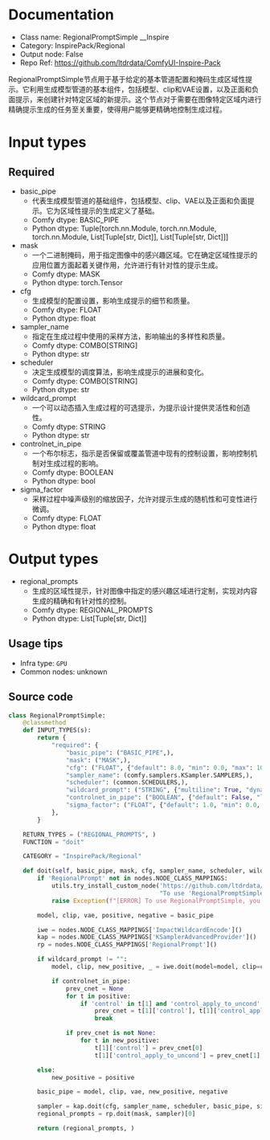 
# Documentation
- Class name: RegionalPromptSimple __Inspire
- Category: InspirePack/Regional
- Output node: False
- Repo Ref: https://github.com/ltdrdata/ComfyUI-Inspire-Pack

RegionalPromptSimple节点用于基于给定的基本管道配置和掩码生成区域性提示。它利用生成模型管道的基本组件，包括模型、clip和VAE设置，以及正面和负面提示，来创建针对特定区域的新提示。这个节点对于需要在图像特定区域内进行精确提示生成的任务至关重要，使得用户能够更精确地控制生成过程。

# Input types
## Required
- basic_pipe
    - 代表生成模型管道的基础组件，包括模型、clip、VAE以及正面和负面提示。它为区域性提示的生成定义了基础。
    - Comfy dtype: BASIC_PIPE
    - Python dtype: Tuple[torch.nn.Module, torch.nn.Module, torch.nn.Module, List[Tuple[str, Dict]], List[Tuple[str, Dict]]]
- mask
    - 一个二进制掩码，用于指定图像中的感兴趣区域。它在确定区域性提示的应用位置方面起着关键作用，允许进行有针对性的提示生成。
    - Comfy dtype: MASK
    - Python dtype: torch.Tensor
- cfg
    - 生成模型的配置设置，影响生成提示的细节和质量。
    - Comfy dtype: FLOAT
    - Python dtype: float
- sampler_name
    - 指定在生成过程中使用的采样方法，影响输出的多样性和质量。
    - Comfy dtype: COMBO[STRING]
    - Python dtype: str
- scheduler
    - 决定生成模型的调度算法，影响生成提示的进展和变化。
    - Comfy dtype: COMBO[STRING]
    - Python dtype: str
- wildcard_prompt
    - 一个可以动态插入生成过程的可选提示，为提示设计提供灵活性和创造性。
    - Comfy dtype: STRING
    - Python dtype: str
- controlnet_in_pipe
    - 一个布尔标志，指示是否保留或覆盖管道中现有的控制设置，影响控制机制对生成过程的影响。
    - Comfy dtype: BOOLEAN
    - Python dtype: bool
- sigma_factor
    - 采样过程中噪声级别的缩放因子，允许对提示生成的随机性和可变性进行微调。
    - Comfy dtype: FLOAT
    - Python dtype: float

# Output types
- regional_prompts
    - 生成的区域性提示，针对图像中指定的感兴趣区域进行定制，实现对内容生成的精确和有针对性的控制。
    - Comfy dtype: REGIONAL_PROMPTS
    - Python dtype: List[Tuple[str, Dict]]


## Usage tips
- Infra type: `GPU`
- Common nodes: unknown


## Source code
```python
class RegionalPromptSimple:
    @classmethod
    def INPUT_TYPES(s):
        return {
            "required": {
                "basic_pipe": ("BASIC_PIPE",),
                "mask": ("MASK",),
                "cfg": ("FLOAT", {"default": 8.0, "min": 0.0, "max": 100.0}),
                "sampler_name": (comfy.samplers.KSampler.SAMPLERS,),
                "scheduler": (common.SCHEDULERS,),
                "wildcard_prompt": ("STRING", {"multiline": True, "dynamicPrompts": False, "placeholder": "wildcard prompt"}),
                "controlnet_in_pipe": ("BOOLEAN", {"default": False, "label_on": "Keep", "label_off": "Override"}),
                "sigma_factor": ("FLOAT", {"default": 1.0, "min": 0.0, "max": 10.0, "step": 0.01}),
            },
        }

    RETURN_TYPES = ("REGIONAL_PROMPTS", )
    FUNCTION = "doit"

    CATEGORY = "InspirePack/Regional"

    def doit(self, basic_pipe, mask, cfg, sampler_name, scheduler, wildcard_prompt, controlnet_in_pipe=False, sigma_factor=1.0):
        if 'RegionalPrompt' not in nodes.NODE_CLASS_MAPPINGS:
            utils.try_install_custom_node('https://github.com/ltdrdata/ComfyUI-Impact-Pack',
                                          "To use 'RegionalPromptSimple' node, 'Impact Pack' extension is required.")
            raise Exception(f"[ERROR] To use RegionalPromptSimple, you need to install 'ComfyUI-Impact-Pack'")

        model, clip, vae, positive, negative = basic_pipe

        iwe = nodes.NODE_CLASS_MAPPINGS['ImpactWildcardEncode']()
        kap = nodes.NODE_CLASS_MAPPINGS['KSamplerAdvancedProvider']()
        rp = nodes.NODE_CLASS_MAPPINGS['RegionalPrompt']()

        if wildcard_prompt != "":
            model, clip, new_positive, _ = iwe.doit(model=model, clip=clip, populated_text=wildcard_prompt)

            if controlnet_in_pipe:
                prev_cnet = None
                for t in positive:
                    if 'control' in t[1] and 'control_apply_to_uncond' in t[1]:
                        prev_cnet = t[1]['control'], t[1]['control_apply_to_uncond']
                        break

                if prev_cnet is not None:
                    for t in new_positive:
                        t[1]['control'] = prev_cnet[0]
                        t[1]['control_apply_to_uncond'] = prev_cnet[1]

        else:
            new_positive = positive

        basic_pipe = model, clip, vae, new_positive, negative

        sampler = kap.doit(cfg, sampler_name, scheduler, basic_pipe, sigma_factor=sigma_factor)[0]
        regional_prompts = rp.doit(mask, sampler)[0]

        return (regional_prompts, )

```
